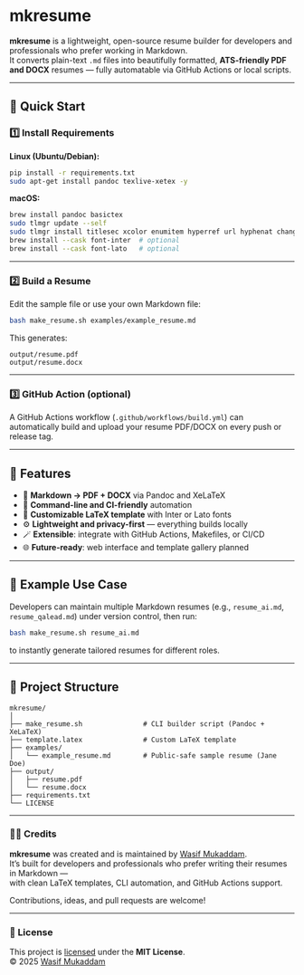 # mkresume

**mkresume** is a lightweight, open-source resume builder for developers and professionals who prefer working in Markdown.  
It converts plain-text `.md` files into beautifully formatted, **ATS-friendly PDF and DOCX** resumes — fully automatable via GitHub Actions or local scripts.

---

## 🚀 Quick Start

### 1️⃣ Install Requirements

**Linux (Ubuntu/Debian):**
```bash
pip install -r requirements.txt
sudo apt-get install pandoc texlive-xetex -y
```

**macOS:**
```bash
brew install pandoc basictex
sudo tlmgr update --self
sudo tlmgr install titlesec xcolor enumitem hyperref url hyphenat changepage ragged2e
brew install --cask font-inter  # optional
brew install --cask font-lato   # optional
```

---

### 2️⃣ Build a Resume

Edit the sample file or use your own Markdown file:
```bash
bash make_resume.sh examples/example_resume.md
```

This generates:
```
output/resume.pdf
output/resume.docx
```

---

### 3️⃣ GitHub Action (optional)

A GitHub Actions workflow (`.github/workflows/build.yml`) can automatically build and upload your resume PDF/DOCX on every push or release tag.

---

## 🧩 Features

- 🧱 **Markdown → PDF + DOCX** via Pandoc and XeLaTeX  
- 🧰 **Command-line and CI-friendly** automation  
- 🎨 **Customizable LaTeX template** with Inter or Lato fonts  
- ⚙️ **Lightweight and privacy-first** — everything builds locally  
- 🪄 **Extensible**: integrate with GitHub Actions, Makefiles, or CI/CD  
- 🌐 **Future-ready**: web interface and template gallery planned

---

## 🧠 Example Use Case

Developers can maintain multiple Markdown resumes (e.g., `resume_ai.md`, `resume_qalead.md`) under version control, then run:

```bash
bash make_resume.sh resume_ai.md
```

to instantly generate tailored resumes for different roles.

---

## 📂 Project Structure

```
mkresume/
│
├── make_resume.sh               # CLI builder script (Pandoc + XeLaTeX)
├── template.latex               # Custom LaTeX template
├── examples/
│   └── example_resume.md        # Public-safe sample resume (Jane Doe)
├── output/
│   ├── resume.pdf
│   └── resume.docx
├── requirements.txt
└── LICENSE
```

---

### 🧑‍💻 Credits
**mkresume** was created and is maintained by [Wasif Mukaddam](https://wasifmukaddam.com).  
It’s built for developers and professionals who prefer writing their resumes in Markdown —  
with clean LaTeX templates, CLI automation, and GitHub Actions support.

Contributions, ideas, and pull requests are welcome!

---

### 📄 License
This project is [licensed](https://github.com/wasif-19/mkresume/blob/main/LICENSE) under the **MIT License**.  
© 2025 [Wasif Mukaddam](https://wasifmukaddam.com)

